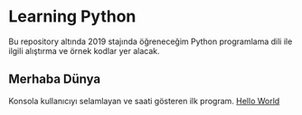 # Learning Python

Bu repository altında 2019 stajında öğreneceğim Python programlama dili ile ilgili alıştırma ve örnek kodlar yer alacak.

## Merhaba Dünya

Konsola kullanıcıyı selamlayan ve saati gösteren ilk program.
[Hello World](/src/HelloWorld.py)

